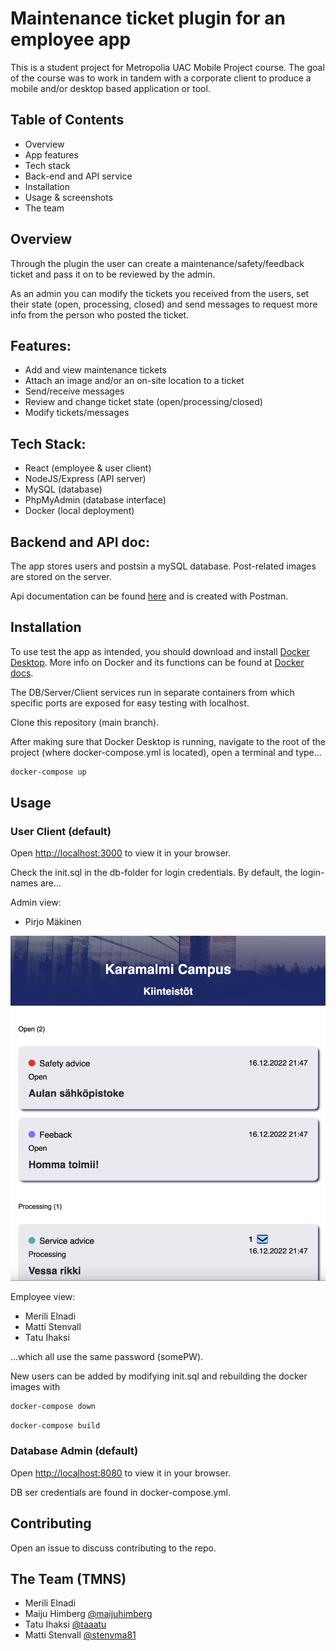 # Maintenance ticket plugin for an employee app

This is a student project for Metropolia UAC Mobile Project course. The goal of the course was to work in tandem with a corporate client to produce a mobile and/or desktop based application or tool.

## Table of Contents

- Overview
- App features
- Tech stack
- Back-end and API service
- Installation
- Usage & screenshots
- The team

## Overview

Through the plugin the user can create a maintenance/safety/feedback ticket and pass it on to be reviewed by the admin.

As an admin you can modify the tickets you received from the users, set their state (open, processing, closed) and send messages to request more info from the person who posted the ticket.

## Features:

- Add and view maintenance tickets
- Attach an image and/or an on-site location to a ticket
- Send/receive messages
- Review and change ticket state (open/processing/closed)
- Modify tickets/messages

## Tech Stack:

- React (employee & user client)
- NodeJS/Express (API server)
- MySQL (database)
- PhpMyAdmin (database interface)
- Docker (local deployment)

## Backend and API doc:

The app stores users and postsin a mySQL database. Post-related images are stored on the server.  

Api documentation can be found [here](https://documenter.getpostman.com/view/19111686/2s8YzUxMFN) and is created with Postman.

## Installation

To use test the app as intended, you should download and install [Docker Desktop](https://www.docker.com/products/docker-desktop/). More info on Docker and its functions can be found at [Docker docs](https://docs.docker.com/).

The DB/Server/Client services run in separate containers from which specific ports are exposed for easy testing with localhost.

Clone this repository (main branch).

After making sure that Docker Desktop is running, navigate to the root of the project (where docker-compose.yml is located), open a terminal and type...

```bash
docker-compose up
```

## Usage

### User Client (default)

Open [http://localhost:3000](http://localhost:3000) to view it in your browser.

Check the init.sql in the db-folder for login credentials. By default, the login-names are...

Admin view:
* Pirjo Mäkinen

<img
  src="screenshots/adminmain.png"
  alt="Admin main view with some maintenance tickets"
  title="Admin main view"
  style="display: inline-block; margin: 0 auto; width: 640px">

Employee view: 
* Merili Elnadi 
* Matti Stenvall
* Tatu Ihaksi

...which all use the same password (somePW).

New users can be added by modifying init.sql and rebuilding the docker images with

```bash
docker-compose down
```

```bash
docker-compose build
```

### Database Admin (default)

Open [http://localhost:8080](http://localhost:8080) to view it in your browser.

DB ser credentials are found in docker-compose.yml.

## Contributing

Open an issue to discuss contributing to the repo.

## The Team (TMNS)

* Merili Elnadi
* Maiju Himberg [@maijuhimberg](https://github.com/maijuhimberg)
* Tatu Ihaksi [@taaatu](https://github.com/taaatu)
* Matti Stenvall [@stenvma81](https://github.com/stenvma81)
